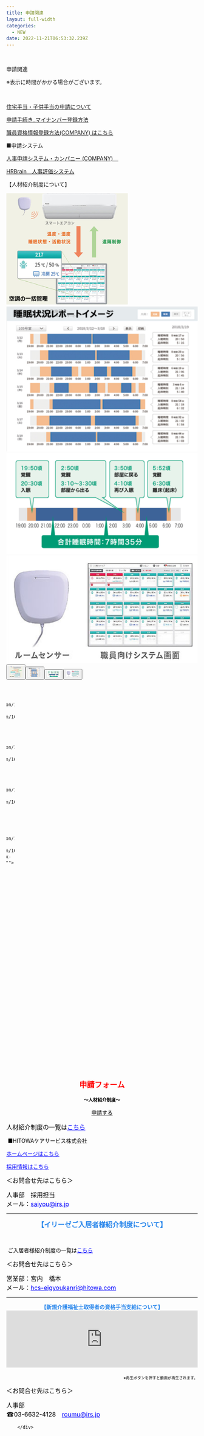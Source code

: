 ```yaml
---
title: 申請関連
layout: full-width
categories:
  - NEW
date: 2022-11-21T06:53:32.239Z
---
```

<head><meta http-equiv="X-UA-Compatible" content="IE=edge" /><meta name="viewport" content="width=device-width, initial-scale=1.0" /><link rel="stylesheet" href="https://cdn.jsdelivr.net/npm/bootstrap@4.0.0/dist/css/bootstrap.min.css" integrity="sha384-Gn5384xqQ1aoWXA+058RXPxPg6fy4IWvTNh0E263XmFcJlSAwiGgFAW/dAiS6JXm" crossorigin="anonymous"><script src="https://code.jquery.com/jquery-3.2.1.slim.min.js" integrity="sha384-KJ3o2DKtIkvYIK3UENzmM7KCkRr/rE9/Qpg6aAZGJwFDMVNA/GpGFF93hXpG5KkN" crossorigin="anonymous"></script><script src="/images/scripts.js"><script src="https://cdn.jsdelivr.net/npm/popper.js@1.12.9/dist/umd/popper.min.js" integrity="sha384-ApNbgh9B+Y1QKtv3Rn7W3mgPxhU9K/ScQsAP7hUibX39j7fakFPskvXusvfa0b4Q" crossorigin="anonymous"></script><script src="https://cdn.jsdelivr.net/npm/bootstrap@4.0.0/dist/js/bootstrap.min.js" integrity="sha384-JZR6Spejh4U02d8jOt6vLEHfe/JQGiRRSQQxSfFWpi1MquVdAyjUar5+76PVCmYl" crossorigin="anonymous"></script><style>.carousel-indicators {margin-bottom: -100px;static;}.carousel-indicators button[data-target] {width: 50px;}</style></head>

<br>









<div class=" bg-blue-300 text-left font-bold bg-opacity-100 p-2 w-full h-full">

<span class="text-2xl  font-bold">申請関連</span></div>

<p>  ※表示に時間がかかる場合がございます。</p>

<br>

<p>
    <a href="https://s3-ap-northeast-1.amazonaws.com/irs-arch/申請関連/住宅手当・子供手当の申請について.pdf"<span class="text-sm text-blue-600 text-left underline ">住宅手当・子供手当の申請について</span></a>
</p>

<p>
    <a href="https://s3-ap-northeast-1.amazonaws.com/irs-arch/新任者ページ/申請手続き_マイナンバー登録方法.pdf" <span class="text-sm text-blue-600 text-left underline ">申請手続き_マイナンバー登録方法</span></a>
</p>

<p>
    <a href="https://s3-ap-northeast-1.amazonaws.com/irs-arch/業務通達/1.人事通達/FY22_第16/20220425_通達人事16第030号（資格管理について)/職員資格情報登録説明資料(2022.04).pdf" target="_blank" title="https://s3-ap-northeast-1.amazonaws.com/irs-arch/申請関連/職員資格情報登録 説明資料(2022.04).pdf"><span class="text-sm text-blue-600 text-left underline ">職員資格情報登録方法(COMPANY)&nbsp;</span><span class="text-sm text-blue-600 text-left underline ">はこちら</span></a>

<br>

<span class="text-sm text-left ">■申請システム</span>

<p>
    <a href="https://hitowa.ccms.works-hi.co.jp/cws/cws" target="_blank" title="https://hitowa.ccms.works-hi.co.jp/cws/cws"><span class="text-sm text-blue-600 text-left underline ">人事申請システム・カンパニー
    (COMPANY)　</span></a>
</p>

<p>
    <a href="https://hitowa.auth.hrbrain.jp/login" target="_blank"><span class="text-sm text-blue-600 text-left underline ">HRBrain　人事評価システム</span></a>

<p class="text-xl text-blue-600 text-center text-left  font-bold">【人材紹介制度について】</p>



<!-- Carousel Start --><div id="carouselsliderdemo" data-interval=3000 class="carousel slide" data-ride="carousel"><div class="carousel-inner"><div class="carousel-item active"><img src="/images/case1-1.png" class="d-block w-100"></div><div class="carousel-item"><img src="/images/case1-2.png" class="d-block w-100"></div><div class="carousel-item"><img src="/images/case1-3.png" class="d-block w-100"></div><div class="carousel-item"><img src="/images/case1-4.png" class="d-block w-100"></div></div><div class="carousel-indicators"><button type="button" data-target="#carouselsliderdemo" class="active img-thumbnail"data-slide-to="0"><img src="/images/case1-1.png" alt="" class="d-block w-100"></button><button type="button" data-target="#carouselsliderdemo" class="img-thumbnail" data-slide-to="1"><img src="/images/case1-2.png" alt="" class="d-block w-100"></button><button type="button" data-target="#carouselsliderdemo" class="img-thumbnail" data-slide-to="2"><img src="/images/case1-3.png" alt="" class="d-block w-100"></button><button type="button" data-target="#carouselsliderdemo" class="img-thumbnail" data-slide-to="3"><img src="/images/case1-4.png" alt="" class="d-block w-100"></button></div></div>

<br>

<br>

<br>

<br>

![]()







</div>

</div></div><div id="cc-m-12338692560" class="j-module n j-gallery "><div id="cc-m-gallery-12338692560" class="cc-m-gallery-container            cc-m-gallery-slider                        cc-m-gallery-slider-fullscreen-enabled           ">
        <div class="bx-wrapper" style="max-width: 100%;"><div class="bx-viewport" aria-live="polite" style="width: 100%; overflow: hidden; position: relative; height: 1006px;"><ul style="width: 2215%; position: relative; transition-duration: 0s; transform: translate3d(-992px, 0px, 0px);"><li aria-hidden="true" style="float: left; list-style: none; position: relative; width: 990px; margin-right: 2px;" class="bx-clone">
                
                <a rel="" href="javascript:" data-href="https://image.jimcdn.com/app/cms/image/transf/dimension=2048x2048:format=png/path/s96da70f606bae585/image/ie61b56a1f51f15c9/version/1652234745/image.png" data-title="" data-index="1"><img src="https://image.jimcdn.com/app/cms/image/transf/dimension=2048x2048:format=png/path/s96da70f606bae585/image/ie61b56a1f51f15c9/version/1652234745/image.png" data-orig-width="1537" data-orig-height="2048" alt="" style="height: 1006px;"></a>            </li>
                    <li aria-hidden="false" style="float: left; list-style: none; position: relative; width: 990px; margin-right: 2px;">
                
                <a rel="lightbox\\\\[12338692560]" href="javascript:" data-href="https://image.jimcdn.com/app/cms/image/transf/dimension=2048x2048:format=png/path/s96da70f606bae585/image/id6c190faa0d560ee/version/1652234745/image.png" data-title="" data-index="0"><img src="https://image.jimcdn.com/app/cms/image/transf/dimension=2048x2048:format=png/path/s96da70f606bae585/image/id6c190faa0d560ee/version/1652234745/image.png" data-orig-width="1537" data-orig-height="2048" alt="" style="height: 1006px;"></a>            </li>
                    <li aria-hidden="true" style="float: left; list-style: none; position: relative; width: 990px; margin-right: 2px;">
                
                <a rel="lightbox\\\\[12338692560]" href="javascript:" data-href="https://image.jimcdn.com/app/cms/image/transf/dimension=2048x2048:format=png/path/s96da70f606bae585/image/ie61b56a1f51f15c9/version/1652234745/image.png" data-title="" data-index="1"><img src="https://image.jimcdn.com/app/cms/image/transf/dimension=2048x2048:format=png/path/s96da70f606bae585/image/ie61b56a1f51f15c9/version/1652234745/image.png" data-orig-width="1537" data-orig-height="2048" alt="" style="height: 1006px;"></a>            </li>
            <li aria-hidden="true" style="float: left; list-style: none; position: relative; width: 990px; margin-right: 2px;" class="bx-clone">
                
                <a rel="" href="javascript:" data-href="https://image.jimcdn.com/app/cms/image/transf/dimension=2048x2048:format=png/path/s96da70f606bae585/image/id6c190faa0d560ee/version/1652234745/image.png" data-title="" data-index="0"><img src="https://image.jimcdn.com/app/cms/image/transf/dimension=2048x2048:format=png/path/s96da70f606bae585/image/id6c190faa0d560ee/version/1652234745/image.png" data-orig-width="1537" data-orig-height="2048" alt="" style="height: 1006px;"></a>            </li></ul></div><div class="bx-controls bx-has-controls-direction bx-has-controls-auto"><div class="bx-controls-direction"><a class="bx-prev" href=""></a><a class="bx-next" href=""></a></div><div class="bx-controls-auto" style="margin-left: -43px;"><div class="bx-controls-auto-item"><a class="bx-start" href=""></a></div></div></div></div>

```

```

</div>
</div><div id="cc-m-12345688860" class="j-module n j-text "><p style="text-align: center;">
    <span color="#000000" style="color: #000000;"><br>
    <span style="font-size: 20px; color: #ff0000;"><strong>申請フォーム</strong></span></span>
</p>

<p style="text-align: center;">
    <span color="#000000" style="color: #000000;"><span style="font-size: 18px;"><strong><span style="font-size: 12px;">～人材紹介制度～</span></strong></span></span>
</p>

<div class="container" style="text-align: center; margin-bottom: 16px;">
    <span style="color: #000000;"><a href="https://docs.google.com/forms/d/e/1FAIpQLSdbwPy4YI8ePXdYSekZM6abrR8DG5H-ZFM9PfJGMidjNXRnsA/viewform" class="btn-push" target="_top" style="color: #000000;">申請する</a></span>
</div></div><div id="cc-m-12345053660" class="j-module n j-text "><p style="text-align: left;">
    <span style="font-size: 16px;"><span style="color: #0000ff;"><span color="#000000" style="color: #000000;">人材紹介制度の一覧は<a href="https://s3-ap-northeast-1.amazonaws.com/irs-arch/申請関連/人材紹介制度.pdf" target="_blank" title="https://s3-ap-northeast-1.amazonaws.com/irs-arch/申請関連/人材紹介制度.pdf"><span style="color: #0000ff;"><u>こちら</u></span></a></span></span><br></span>
</p></div><div id="cc-m-12345688960" class="j-module n j-text "><p>
    <span style="color: #ff0000;"><span style="color: #000000;">&nbsp;■HITOWAケアサービス株式会社</span></span>
</p>

<p>
    <a href="https://www.hitowa.com/care-service/" target="_blank" title="https://www.hitowa.com/care-service/"><span style="text-decoration: underline; color: #0000ff;"><span style="text-decoration: underline; color: #0000ff;">ホームページ</span>はこちら</span></a>
</p>

<p>
    <a href="https://career.hitowa.com/kaigo" target="_blank" title="https://career.hitowa.com/kaigo"><span style="text-decoration: underline; color: #0000ff;"><span style="text-decoration: underline; color: #0000ff;">採用情報</span>はこちら</span></a>
</p></div><div id="cc-m-12345689060" class="j-module n j-text "><p style="text-align: left;">
    <span style="color: #000000; font-size: 16px;">＜お問合せ先はこちら＞</span>
</p>

<p style="text-align: left;">
    <span style="font-size: 16px;"><span style="color: #0000ff;"><span color="#000000" style="color: #000000;">人事部　採用担当<br>
    メール：</span><u><span style="color: #0000ff;"><a href="mailto:saiyou@irs.jp" style="color: #0000ff;">saiyou@irs.jp</a></span></u></span><br></span>
</p></div><div id="cc-m-12338692760" class="j-module n j-hr ">    <hr>
</div><div id="cc-m-12360245760" class="j-module n j-text "><div id="omoi" style="text-align: center; font-size: 18px;">
    <span style="font-size: 18px;"><b style="font-size: 18px;"><span class="sp" style="color: #2886eb;">【イリーゼご入居者様紹介制度について</span></b><b style="font-size: 18px;"><span class="sp" style="color: #2886eb;">】</span></b></span>
</div></div><div id="cc-m-12360245860" class="j-module n j-imageSubtitle "><figure class="cc-imagewrapper cc-m-image-align-1 cc-m-width-maxed">
<img srcset="https://image.jimcdn.com/app/cms/image/transf/dimension=320x10000:format=png/path/s96da70f606bae585/image/i64a6ce6c525737e8/version/1659323692/image.png 320w, https://image.jimcdn.com/app/cms/image/transf/dimension=640x10000:format=png/path/s96da70f606bae585/image/i64a6ce6c525737e8/version/1659323692/image.png 640w, https://image.jimcdn.com/app/cms/image/transf/dimension=960x10000:format=png/path/s96da70f606bae585/image/i64a6ce6c525737e8/version/1659323692/image.png 960w, https://image.jimcdn.com/app/cms/image/transf/dimension=990x10000:format=png/path/s96da70f606bae585/image/i64a6ce6c525737e8/version/1659323692/image.png 990w, https://image.jimcdn.com/app/cms/image/transf/dimension=1280x10000:format=png/path/s96da70f606bae585/image/i64a6ce6c525737e8/version/1659323692/image.png 1280w, https://image.jimcdn.com/app/cms/image/transf/none/path/s96da70f606bae585/image/i64a6ce6c525737e8/version/1659323692/image.png 1654w" sizes="(min-width: 990px) 990px, 100vw" id="cc-m-imagesubtitle-image-12360245860" src="https://image.jimcdn.com/app/cms/image/transf/dimension=990x10000:format=png/path/s96da70f606bae585/image/i64a6ce6c525737e8/version/1659323692/image.png" alt="" class="" data-src-width="1654" data-src-height="2339" data-src="https://image.jimcdn.com/app/cms/image/transf/dimension=990x10000:format=png/path/s96da70f606bae585/image/i64a6ce6c525737e8/version/1659323692/image.png" data-image-id="7838004260">    

</figure>

<div class="cc-clear"></div>
</div><div id="cc-m-12360243060" class="j-module n j-text "><p>
    <span style="color: #ff0000;"><span style="color: #000000;">&nbsp;ご入居者様紹介制度の一覧は<a href="https://s3-ap-northeast-1.amazonaws.com/irs-arch/申請関連/入居紹介/「イリーゼ」ご入居者様紹介制度手数料(結合版).pdf" target="_blank" title="https://s3-ap-northeast-1.amazonaws.com/irs-arch/申請関連/入居紹介/「イリーゼ」ご入居者様紹介制度手数料(結合版).pdf"><span style="color: #0000ff;"><u>こちら</u></span></a></span></span>
</p></div><div id="cc-m-12360246060" class="j-module n j-text "><p style="text-align: left;">
    <span style="color: #000000; font-size: 16px;">＜お問合せ先はこちら＞</span>
</p>

<p style="text-align: left;">
    <span style="font-size: 16px;"><span style="color: #0000ff;"><span color="#000000" style="color: #000000;">営業部：宮内　橋本<br>
    メール：</span><u><span style="color: #0000ff;"><a href="mailto:hcs-eigyoukanri@hitowa.com" style="color: #0000ff;">hcs-eigyoukanri@hitowa.com</a></span></u></span><br></span>
</p></div><div id="cc-m-12360246560" class="j-module n j-hr ">    <hr>
</div><div id="cc-m-12180860360" class="j-module n j-text "><div id="omoi" style="text-align: center; font-size: 14px;">
    <span style="font-size: 14px;"><b style="font-size: 14px;"><span class="sp" style="color: #2886eb;">【新規介護福祉士取得者の資格手当支給について</span></b><b style="font-size: 14px;"><span class="sp" style="color: #2886eb;">】</span></b></span>
</div></div><div id="cc-m-12180860560" class="j-module n j-htmlCode "><iframe src="https://player.vimeo.com/video/404557853" width="100%" frameborder="0" allowfullscreen="allowfullscreen"></iframe></div><div id="cc-m-12180860860" class="j-module n j-text "><p style="text-align: right;">
    <span style="color: #000000; font-size: 10px;">※再生ボタンを押すと動画が再生されます。</span><span color="#000000" style="color: #000000;"><br></span>
</p></div><div id="cc-m-12180860760" class="j-module n j-text "><p style="text-align: left;">
    <span style="color: #000000; font-size: 16px;">＜お問合せ先はこちら＞</span>
</p>

<p style="text-align: left;">
    <span style="font-size: 16px;"><span style="color: #0000ff;"><span color="#000000" style="color: #000000;">人事部&nbsp;<br>
    ☎03-6632-4128　</span><u><span style="color: #0000ff;"><a href="mailto:roumu@irs.jp" style="color: #0000ff;">roumu@irs.jp</a></span></u></span><br></span>
</p></div></div>
        
        </div>

<link href="https://cdn.jsdelivr.net/npm/tailwindcss/dist/tailwind.min.css" rel="stylesheet"> <style>